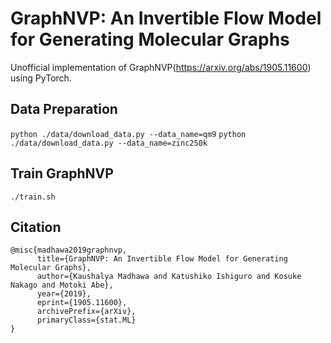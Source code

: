 # GraphNVP: An Invertible Flow Model for Generating Molecular Graphs

Unofficial implementation of GraphNVP(https://arxiv.org/abs/1905.11600) using PyTorch.

## Data Preparation
`python ./data/download_data.py --data_name=qm9`
`python ./data/download_data.py --data_name=zinc250k`

## Train GraphNVP
`./train.sh`

## Citation
```
@misc{madhawa2019graphnvp,
      title={GraphNVP: An Invertible Flow Model for Generating Molecular Graphs}, 
      author={Kaushalya Madhawa and Katushiko Ishiguro and Kosuke Nakago and Motoki Abe},
      year={2019},
      eprint={1905.11600},
      archivePrefix={arXiv},
      primaryClass={stat.ML}
}
```
